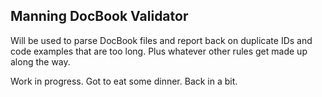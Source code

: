 ## Manning DocBook Validator

Will be used to parse DocBook files and report back on duplicate IDs and code examples that are too long. Plus whatever other rules get made
up along the way.

Work in progress. Got to eat some dinner. Back in a bit.
